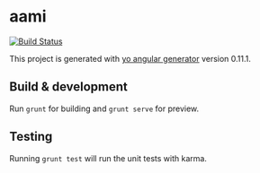 # aami

[![Build Status](https://travis-ci.org/killercentury/sc-test.svg?branch=master)](https://travis-ci.org/killercentury/sc-test)

This project is generated with [yo angular generator](https://github.com/yeoman/generator-angular)
version 0.11.1.

## Build & development

Run `grunt` for building and `grunt serve` for preview.

## Testing

Running `grunt test` will run the unit tests with karma.
